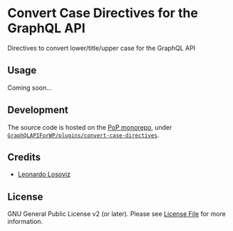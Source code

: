 # Convert Case Directives for the GraphQL API

Directives to convert lower/title/upper case for the GraphQL API

## Usage

Coming soon...

## Development

The source code is hosted on the [PoP monorepo](https://github.com/leoloso/PoP), under [`GraphQLAPIForWP/plugins/convert-case-directives`](https://github.com/leoloso/PoP/tree/master/layers/GraphQLAPIForWP/plugins/convert-case-directives).

## Credits

- [Leonardo Losoviz][link-author]

## License

GNU General Public License v2 (or later). Please see [License File](LICENSE.md) for more information.

[link-author]: https://github.com/leoloso
